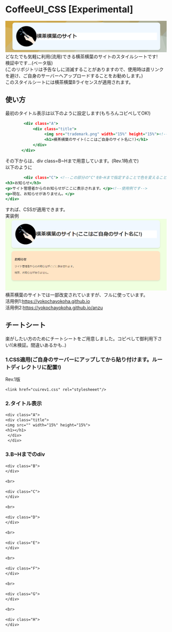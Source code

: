 # CoffeeUI_CSS [Experimental]  
![見た目大体こんな感じっていう画像](./hanrei.png)
どなたでも気軽に利用(流用)できる横茶横葉のサイトのスタイルシートです!  
検証中です...(ベータ版)  
(このリポジトリは予告なしに消滅することがありますので、使用時は直リンクを避け、ご自身のサーバーへアップロードすることをお勧めします。)  
このスタイルシートには横茶横葉Bライセンスが適用されます。  

## 使い方　　
最初のタイトル表示は以下のように設定します(もちろんコピペしてOK!)  
```html:title.html
        <div class="A">
            <div class="title">
                 <img src="trademark.png" width="15%" height="15%"><!--ここのimg srcは変えてくださいね!-->
                 <h1>横茶横葉のサイト(ここはご自身のサイト名に!)</h1> 
            </div>
       </div>
```
その下からは、div class=B~Hまで用意しています。(Rev.1時点で)  
以下のように  
```html:contents.html
        <div class="C"> <!--この部分の"C"をB~Hまで指定することで色を変えることができます。-->
<h3>お知らせ</h3>
<p>サイト管理者からのお知らせがここに表示されます。</p><!--使用例です-->
<p>現在、お知らせがありません。</p>
</div>
```
すれば、CSSが適用できます。  
実装例  
![上の2つを使った例](./rei.png)  
横茶横葉のサイトでは一部改変されていますが、フルに使っています。  
活用例1:https://yokochayokoha.github.io  
活用例2:https://yokochayokoha.github.io/anzu
## チートシート  
楽がしたい方のためにチートシートをご用意しました。コピペして御利用下さい!(未検証。間違いあるかも..)  

### 1.CSS適用(ご自身のサーバーにアップしてから貼り付けます。ルートディレクトリに配置!)  
Rev.1版  
```
<link href="cuirev1.css" rel="stylesheeet"/>
```

### 2.タイトル表示  
```
<div class="A">  
<div class="title">  
<img src="" width="15%" height="15%">  
<h1></h1>   
 </div>  
 </div>  
```
### 3.B~Hまでのdiv  
```
<div class="B">  
</div> 

<br>

<div class="C">  
</div>  

<br>

<div class="D">  
</div>  

<br>

<div class="E">  
</div>  

<br>

<div class="F">  
</div>  

<br>

<div class="G">  
</div>  

<br>

<div class="H">  
</div>
```
